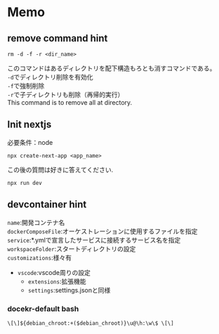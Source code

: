 # Memo


## remove command hint
```consolecod
rm -d -f -r <dir_name>
```
このコマンドはあるディレクトリを配下構造もろとも消すコマンドである。  
`-d`でディレクトリ削除を有効化  
`-f`で強制削除  
`-r`で子ディレクトリも削除（再帰的実行）  
This command is to remove all at directory.

## Init nextjs
必要条件：node
```console
npx create-next-app <app_name>
```
この後の質問は好きに答えてください.

```console
npx run dev
```

## devcontainer hint
`name`:開発コンテナ名  
`dockerComposeFile`:オーケストレーションに使用するファイルを指定  
`service`:*.ymlで宣言したサービスに接続するサービス名を指定  
`workspaceFolder`:スタートディレクトリの設定  
`customizations`:様々有  
* `vscode`:vscode周りの設定
    * `extensions`:拡張機能
    * `settings`:settings.jsonと同様


### docekr-default bash
```
\[\]${debian_chroot:+($debian_chroot)}\u@\h:\w\$ \[\]
```
